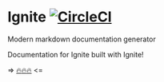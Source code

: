 # Ignite [![CircleCI](https://circle.circleci.sbg.intuit.com/gh/Fuego/Ignite.svg?style=sheild)](https://circle.circleci.sbg.intuit.com/gh/Fuego/Ignite)

Modern markdown documentation generator

Documentation for Ignite built with Ignite!

=> [:fire::fire::fire:](https://github.intuit.com/pages/Fuego/Ignite/#/) <=
